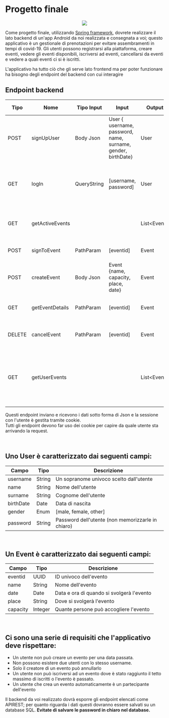 # Progetto finale


<p align="center">
<img src="https://external-preview.redd.it/s_8Fc1DEpDB6xhsHGEWEaokYgKzrn2DdhgsA3rJBDRo.png?auto=webp&s=7d073e1bdc2c247eafa62f5aa5e7c9d634ca9e24"  class="center">
</p>


Come progetto finale, utilizzando [Spring framework](https://spring.io/), dovrete realizzare il lato backend di un'app Android da noi realizzata e consegnata a voi; questo applicativo è un gestionale di prenotazioni per evitare assembramenti in tempi di covid-19. Gli utenti possono registrarsi alla piattaforma, creare eventi, vedere gli eventi disponibili, iscriversi ad eventi, cancellarsi da eventi e vedere a quali eventi ci si è iscritti.


L'applicativo ha tutto ciò che gli serve lato frontend ma per poter funzionare ha bisogno degli endpoint del backend con cui interagire
## Endpoint backend

Tipo | Nome | Tipo Input | Input | Output | URI | Codice HTTP |Descrizione
------------|--------|--------|-------------|-------------|----------|--------|----------|
POST | signUpUser | Body Json | User { username, password, name, surname, gender, birthDate} | User | /user | 201 |Registra un utente alla piattaforma
GET | logIn | QueryString | [username, password] | User | /login?username={username}&password={password} | 200 | Verifica la corrispondenza di email e password e restituisce l'utente corrispondente
GET | getActiveEvents | | | List\<Event> | /events | 200 |Restituisce gli eventi disponibili a cui l'utente può registrarsi
POST | signToEvent | PathParam | [eventid] | Event | /join/{eventid} | 202 | Registra l'utente ad un evento
POST | createEvent | Body Json | Event {name, capacity, place, date} | Event | /event | 201 | Crea un evento sulla piattaforma
GET | getEventDetails | PathParam | [eventid] | Event | /event/{eventid} | 200 | Restituisce le informazioni dettagliate di un evento.
DELETE | cancelEvent | PathParam | [eventid] | Event | /event/{eventid} | 200 | Permette **solo** al creatore di un evento di annullarlo.
GET | getUserEvents | | | List\<Event> | /user/events | 200 | Restituisce una lista con gli eventi creati dall'utente e quelli a cui ha partecipato. Solo gli eventi futuri, non quelli passati

Questi endpoint inviano e ricevono i dati sotto forma di Json e la sessione con l'utente è gestita tramite cookie.\
Tutti gli endpoint devono far uso dei cookie per capire da quale utente sta arrivando la request.

&nbsp;
## Uno User è caratterizzato dai seguenti campi:

Campo | Tipo | Descrizione
------------ |-------- |-------------
username | String | Un sopranome univoco scelto dall'utente
name | String | Nome dell'utente
surname | String | Cognome dell'utente
birthDate | Date | Data di nascita
gender | Enum | [male, female, other]
password | String | Password dell'utente (non memorizzarle in chiaro)



&nbsp;
## Un Event è caratterizzato dai seguenti campi:

Campo | Tipo | Descrizione
------------ |-------- |-------------
eventid | UUID | ID univoco dell'evento
name | String | Nome dell'evento
date | Date | Data e ora di quando si svolgerà l'evento
place | String | Dove si svolgerà l'evento
capacity | Integer | Quante persone può accogliere l'evento

&nbsp;
## Ci sono una serie di requisiti che l'applicativo deve rispettare:

* Un utente non può creare un evento per una data passata.
* Non possono esistere due utenti con lo stesso username.
* Solo il creatore di un evento può annullarlo
* Un utente non può iscriversi ad un evento dove è stato raggiunto il tetto massimo di iscritti o l'evento è passato.
* Un utente che crea un evento automaticamente è un partecipante dell'evento



Il backend da voi realizzato dovrà esporre gli endpoint elencati come APIREST; per quanto riguarda i dati questi dovranno essere salvati su un database SQL. **Evitate di salvare le password in chiaro nel database.**
